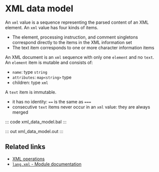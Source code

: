 # XML data model

An `xml` value is a sequence representing the parsed content of an XML element. An `xml` value has four kinds of items.

- The element, processing instruction, and comment singletons correspond directly to the items in the XML information set
- The text item corresponds to one or more character information items

An XML document is an `xml` sequence with only one `element` and no `text`. An `element` item is mutable and consists of:

- `name`: type `string`
- `attributes`: `map<string>` type 
- children: type `xml`

A `text` item is immutable.

- it has no identity: `==` is the same as `===`
- consecutive `text` items never occur in an `xml` value: they are always merged

::: code xml_data_model.bal :::

::: out xml_data_model.out :::

## Related links
- [XML operations](/learn/by-example/xml-operations/)
- [`lang.xml` - Module documentation](https://lib.ballerina.io/ballerina/lang.xml/latest/)
